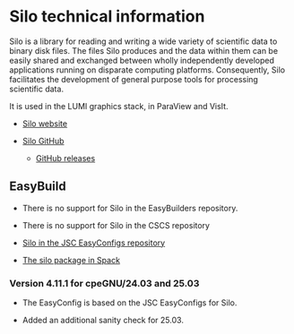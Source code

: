 # Silo technical information

Silo is a library for reading and writing a wide variety of scientific data to
binary disk files. The files Silo produces and the data within them can be easily
shared and exchanged between wholly independently developed applications running
on disparate computing platforms. Consequently, Silo facilitates the development
of general purpose tools for processing scientific data.

It is used in the LUMI graphics stack, in ParaView and VisIt.

-   [Silo website](https://wci.llnl.gov/simulation/computer-codes/silo/)
    
-   [Silo GitHub](https://github.com/LLNL/Silo)

    -   [GitHub releases](https://github.com/LLNL/Silo/releases)


## EasyBuild

-   There is no support for Silo in the EasyBuilders repository.

-   There is no support for Silo in the CSCS repository

-   [Silo in the JSC EasyConfigs repository](https://github.com/easybuilders/JSC/tree/2025/Golden_Repo/s/Silo)

-   [The silo package in Spack](https://packages.spack.io/package.html?name=silo)


### Version 4.11.1 for cpeGNU/24.03 and 25.03

-   The EasyConfig is based on the JSC EasyConfigs for Silo.

-   Added an additional sanity check for 25.03.
    
